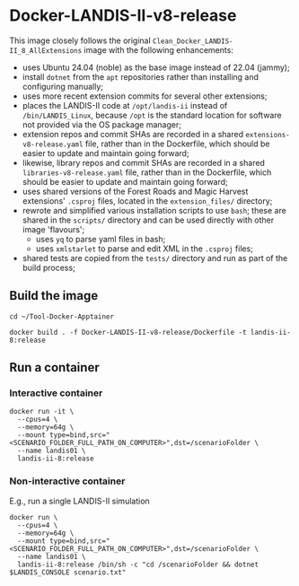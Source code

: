 # Docker-LANDIS-II-v8-release

This image closely follows the original `Clean_Docker_LANDIS-II_8_AllExtensions` image with the following enhancements:

- uses Ubuntu 24.04 (noble) as the base image instead of 22.04 (jammy);
- install `dotnet` from the `apt` repositories rather than installing and configuring manually;
- uses more recent extension commits for several other extensions;
- places the LANDIS-II code at `/opt/landis-ii` instead of `/bin/LANDIS_Linux`,
  because `/opt` is the standard location for software not provided via the OS package manager;
- extension repos and commit SHAs are recorded in a shared `extensions-v8-release.yaml` file,
  rather than in the Dockerfile, which should be easier to update and maintain going forward;
- likewise, library repos and commit SHAs are recorded in a shared `libraries-v8-release.yaml` file,
  rather than in the Dockerfile, which should be easier to update and maintain going forward;
- uses shared versions of the Forest Roads and Magic Harvest extensions' `.csproj` files,
  located in the `extension_files/` directory;
- rewrote and simplified various installation scripts to use `bash`;
  these are shared in the `scripts/` directory and can be used directly with other image 'flavours';
  - uses `yq` to parse yaml files in bash;
  - uses `xmlstarlet` to parse and edit XML in the `.csproj` files;
- shared tests are copied from the `tests/` directory and run as part of the build process;

## Build the image

```shell
cd ~/Tool-Docker-Apptainer

docker build . -f Docker-LANDIS-II-v8-release/Dockerfile -t landis-ii-8:release
```

## Run a container

### Interactive container

```shell
docker run -it \
  --cpus=4 \
  --memory=64g \
  --mount type=bind,src="<SCENARIO_FOLDER_FULL_PATH_ON_COMPUTER>",dst=/scenarioFolder \
  --name landis01 \
  landis-ii-8:release
```

### Non-interactive container

E.g., run a single LANDIS-II simulation

```shell
docker run \
  --cpus=4 \
  --memory=64g \
  --mount type=bind,src="<SCENARIO_FOLDER_FULL_PATH_ON_COMPUTER>",dst=/scenarioFolder \
  --name landis01 \
  landis-ii-8:release /bin/sh -c "cd /scenarioFolder && dotnet $LANDIS_CONSOLE scenario.txt"
```
